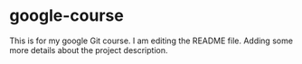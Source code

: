 # google-course
This is for my google Git course.
I am editing the README file. Adding some more details about the project description.

